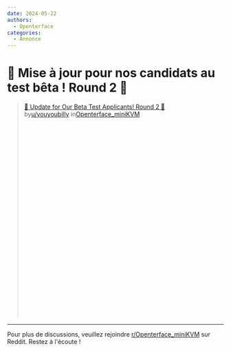 ```yaml
---
date: 2024-05-22
authors:
  - Openterface
categories:
  - Annonce
---
```


# 🎉 Mise à jour pour nos candidats au test bêta ! Round 2 🎉

<blockquote class="reddit-embed-bq" style="height:500px" data-embed-height="545"><a href="https://www.reddit.com/r/Openterface_miniKVM/comments/1cxr3zp/update_for_our_beta_test_applicants_round_2/">🎉 Update for Our Beta Test Applicants! Round 2 🎉</a><br> by<a href="https://www.reddit.com/user/youyoubilly/">u/youyoubilly</a> in<a href="https://www.reddit.com/r/Openterface_miniKVM/">Openterface_miniKVM</a></blockquote><script async="" src="https://embed.reddit.com/widgets.js" charset="UTF-8"></script>

<!-- more -->
--------

Pour plus de discussions, veuillez rejoindre [r/Openterface_miniKVM](https://www.reddit.com/r/Openterface_miniKVM/) sur Reddit. Restez à l'écoute !